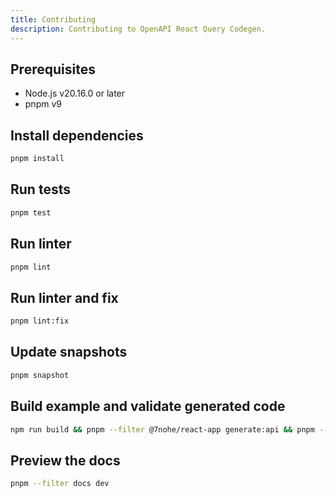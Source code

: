 ```yaml
---
title: Contributing
description: Contributing to OpenAPI React Query Codegen.
---
```


## Prerequisites

- Node.js v20.16.0 or later
- pnpm v9

## Install dependencies

```bash
pnpm install
```

## Run tests
```bash
pnpm test
```

## Run linter
```bash
pnpm lint
```

## Run linter and fix
```bash
pnpm lint:fix
```

## Update snapshots
```bash
pnpm snapshot
```

## Build example and validate generated code

```bash
npm run build && pnpm --filter @7nohe/react-app generate:api && pnpm --filter @7nohe/react-app test:generated 
```

## Preview the docs
  
```bash
pnpm --filter docs dev
```

